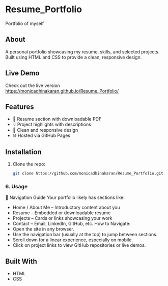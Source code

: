 # Resume_Portfolio
Portfolio of myself
## About
A personal portfolio showcasing my resume, skills, and selected projects. Built using HTML and CSS to provide a clean, responsive design.
## Live Demo
Check out the live version https://monicadhinakaran.github.io/Resume_Portfolio/
## Features
- 📄 Resume section with downloadable PDF
- 💡 Project highlights with descriptions
- 🎨 Clean and responsive design
- 🌐 Hosted via GitHub Pages
## Installation
1. Clone the repo:
   ```bash
   git clone https://github.com/monicadhinakaran/Resume_Portfolio.git


### 6. Usage

🧭 Navigation Guide
Your portfolio likely has sections like:
- Home / About Me – Introductory content about you
- Resume – Embedded or downloadable resume
- Projects – Cards or links showcasing your work
- Contact – Email, LinkedIn, GitHub, etc.
How to Navigate:
- Open the site in any browser.
- Use the navigation bar (usually at the top) to jump between sections.
- Scroll down for a linear experience, especially on mobile.
- Click on project links to view GitHub repositories or live demos.

## Built With
- HTML
- CSS

